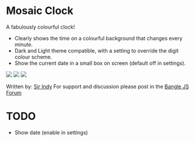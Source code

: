 # Mosaic Clock

A fabulously colourful clock!

* Clearly shows the time on a colourful background that changes every minute.
* Dark and Light theme compatible, with a setting to override the digit colour scheme.
* Show the current date in a small box on screen (default off in settings).

![](mosaic_screenshot1.png)
![](mosaic_screenshot2.png)
![](mosaic_screenshot3.png)

Written by: [Sir Indy](https://github.com/sir-indy) For support and discussion please post in the [Bangle JS Forum](http://forum.espruino.com/microcosms/1424/)

# TODO
* Show date (enable in settings)
